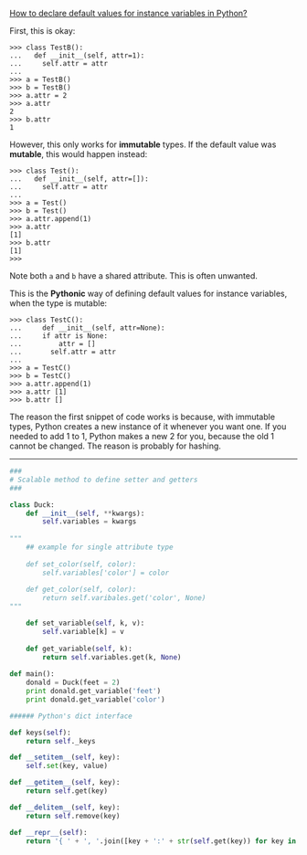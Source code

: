 [How to declare default values for instance variables in Python?](http://stackoverflow.com/questions/2681243/how-should-i-declare-default-values-for-instance-variables-in-python)

First, this is okay:  
```
>>> class TestB(): 
...   def __init__(self, attr=1): 
...     self.attr = attr 
... 
>>> a = TestB() 
>>> b = TestB() 
>>> a.attr = 2 
>>> a.attr 
2 
>>> b.attr 
1
```  
However, this only works for **immutable** types. If the default value was **mutable**, this would happen instead:  
```
>>> class Test(): 
...   def __init__(self, attr=[]): 
...     self.attr = attr 
...
>>> a = Test() 
>>> b = Test() 
>>> a.attr.append(1) 
>>> a.attr 
[1] 
>>> b.attr 
[1] 
>>> 
```  
Note both `a` and `b` have a shared attribute. This is often unwanted.  

This is the **Pythonic** way of defining default values for instance variables, when the type is mutable:
```
>>> class TestC(): 
... 	def __init__(self, attr=None): 
...   	if attr is None: 
...     	attr = [] 
... 	  self.attr = attr 
... 
>>> a = TestC() 
>>> b = TestC() 
>>> a.attr.append(1) 
>>> a.attr [1] 
>>> b.attr []
```
The reason the first snippet of code works is because, with immutable types, Python creates a new instance of it whenever you want one. If you needed to add 1 to 1, Python makes a new 2 for you, because the old 1 cannot be changed. The reason is probably for hashing.

---

```python
###
# Scalable method to define setter and getters
###

class Duck:
	def __init__(self, **kwargs):
		self.variables = kwargs
		
"""
	## example for single attribute type
	
	def set_color(self, color):
		self.variables['color'] = color
	
	def get_color(self, color):
		return self.varibales.get('color', None)
"""

	def set_variable(self, k, v):
		self.variable[k] = v
	
	def get_variable(self, k):
		return self.variables.get(k, None)
	
def main():
	donald = Duck(feet = 2)
	print donald.get_variable('feet')
	print donald.get_variable('color')

###### Python's dict interface

def keys(self):
	return self._keys

def __setitem__(self, key):
	self.set(key, value)

def __getitem__(self, key):
	return self.get(key)

def __delitem__(self, key):
	return self.remove(key)

def __repr__(self):
	return '{ ' + ', '.join([key + ':' + str(self.get(key)) for key in self._keys]) + '}'
```
